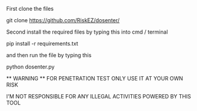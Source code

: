 First clone the files

git clone https://github.com/RiskEZ/dosenter/

Second install the required files by typing this into cmd / terminal

pip install -r requirements.txt

and then run the file by typing this

python dosenter.py



** WARNING **
FOR PENETRATION TEST ONLY
USE IT AT YOUR OWN RISK

I'M NOT RESPONSIBLE FOR ANY ILLEGAL ACTIVITIES POWERED BY THIS TOOL
